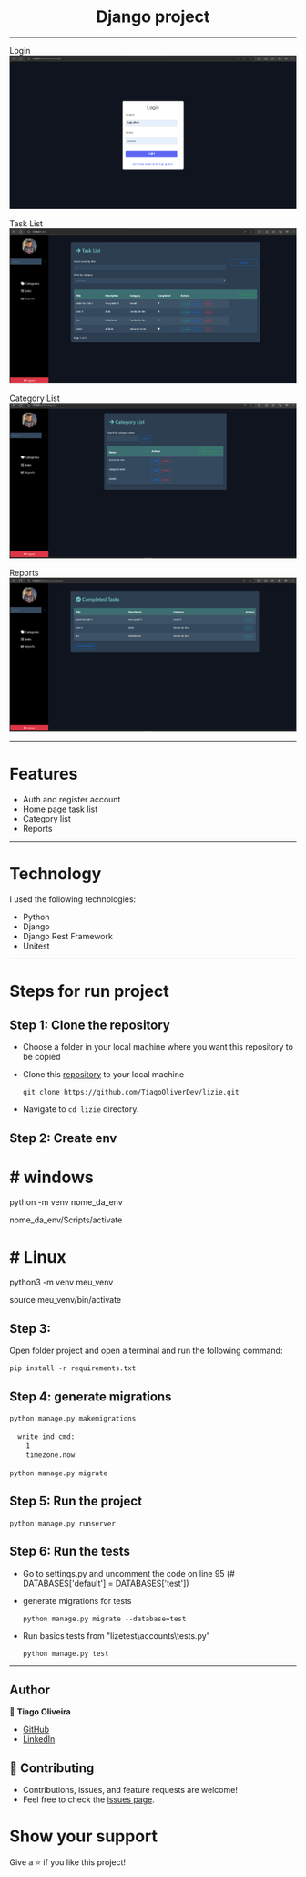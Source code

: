 <h1 align="center">Django project</h1>


<hr/>

Login
![background](https://github.com/TiagoOliverDev/lizie/blob/main/static/images/login.png)

Task List
![background](https://github.com/TiagoOliverDev/lizie/blob/main/static/images/home.png)

Category List
![background](https://github.com/TiagoOliverDev/lizie/blob/main/static/images/categoryList.png)

Reports
![background](https://github.com/TiagoOliverDev/lizie/blob/main/static/images/reports.png)




<hr/>

# Features 

- Auth and register account
- Home page task list
- Category list
- Reports

<hr/>

# Technology

I used the following technologies:

- Python
- Django
- Django Rest Framework
- Unitest


<hr/>


# Steps for run project

## Step 1: Clone the repository

- Choose a folder in your local machine where you want this repository to be copied

- Clone this [repository](https://github.com/TiagoOliverDev/lizie.git) to your local machine 

   ```
  git clone https://github.com/TiagoOliverDev/lizie.git
  ```

- Navigate to `cd lizie`  directory.

## Step 2: Create env

# # windows

 python -m venv nome_da_env

 nome_da_env/Scripts/activate

# # Linux

 python3 -m venv meu_venv

 source meu_venv/bin/activate


## Step 3: 

Open folder project and open a terminal and run the following command:

  ```
  pip install -r requirements.txt
  ```
## Step 4: generate migrations

  ```
  python manage.py makemigrations

    write ind cmd:
      1
      timezone.now

  python manage.py migrate

  ```

## Step 5: Run the project

  ```
  python manage.py runserver

  ```

## Step 6: Run the tests

- Go to settings.py and uncomment the code on line 95 (# DATABASES['default'] = DATABASES['test'])

- generate migrations for tests 

  ```  
  python manage.py migrate --database=test

  ```

- Run basics tests from "lizetest\accounts\tests.py"

  ```  
  python manage.py test

  ```


<hr/>


## Author

:man: **Tiago Oliveira**

- [GitHub](https://github.com/TiagoOliverDev/)
- [LinkedIn](https://www.linkedin.com/in/tiago-oliveira-49a2a6205/)

## 🤝 Contributing
- Contributions, issues, and feature requests are welcome!
- Feel free to check the [issues page](https://github.com/TiagoOliverDev/lizie/issues).

# Show your support
Give a ⭐ if you like this project!
